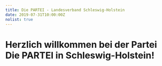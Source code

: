 ```yaml
---
title: Die PARTEI - Landesverband Schleswig-Holstein
date: 2019-07-31T10:00:00Z
nolist: true
---
```


# Herzlich willkommen bei der Partei Die PARTEI in Schleswig-Holstein!
